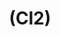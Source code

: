 ---
layout: page
title: (Cl2)
nav_order: 2
parent: Closure Activities
grand_parent: Software Development and Maintenance
permalink: /phases/operations/software_development_and_maintenance/closure/cl2/
---